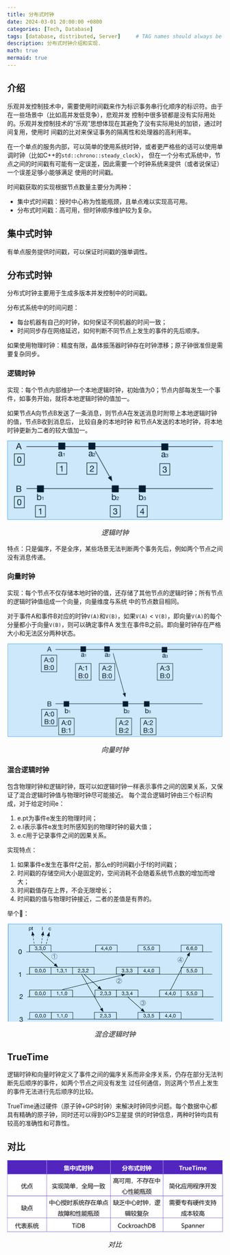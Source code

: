 ```yaml
---
title: 分布式时钟
date: 2024-03-01 20:00:00 +0800
categories: [Tech, Database]
tags: [database, distributed, Server]     # TAG names should always be lowercase
description: 分布式时钟介绍和实现.
math: true
mermaid: true
---
```


## 介绍

乐观并发控制技术中，需要使用时间戳来作为标识事务串行化顺序的标识符。由于在一些场景中（比如高并发低竞争），悲观并发
控制中很多锁都是没有实际用处的。乐观并发控制技术的“乐观”思想体现在其避免了没有实际用处的加锁，通过时间复用，使用时
间戳的比对来保证事务的隔离性和处理器的高利用率。

在一个单点的服务内部，可以简单的使用系统时钟，或者更严格些的话可以使用单调时钟（比如C++的`std::chrono::steady_clock`），
但在一个分布式系统中，节点之间的时间戳有可能有一定误差，因此需要一个时钟系统来提供（或者说保证）一个误差足够小能够满足
使用的时间戳。

时间戳获取的实现根据节点数量主要分为两种：
  - 集中式时间戳：授时中心称为性能瓶颈，且单点难以实现高可用。
  - 分布式时间戳：高可用，但时钟顺序维护较为复杂。

## 集中式时钟

有单点服务提供时间戳，可以保证时间戳的强单调性。

## 分布式时钟

分布式时钟主要用于生成多版本并发控制中的时间戳。

分布式系统中的时间问题：
- 每台机器有自己的时钟，如何保证不同机器的时间一致；
- 时间同步存在网络延迟，如何判断不同节点上发生的事件的先后顺序。

如果使用物理时钟：精度有限，晶体振荡器时钟存在时钟漂移；原子钟很准但是需要复杂同步。

### 逻辑时钟
实现：每个节点内部维护一个本地逻辑时钟，初始值为0；节点内部每发生一个事件，如事务开始，就将本地逻辑时钟的值加一。

如果节点A向节点B发送了一条消息，则节点A在发送消息时附带上本地逻辑时钟的值，节点B收到消息后， 比较自身的本地时钟
和节点A发送的本地时钟，将本地时钟更新为二者的较大值加一。

<div style="text-align: center;">
  <img src="assets/img/posts/2024-03-01-distributed_clock/image1.png" alt="逻辑时钟" style="display: block; margin: 0 auto;">
  <p style="font-size: medium;"><em>逻辑时钟</em></p>
</div>


特点：只是偏序，不是全序，某些场景无法判断两个事务先后，例如两个节点之间没有消息传递。

### 向量时钟

实现：每个节点不仅存储本地时钟的值，还存储了其他节点的逻辑时钟；所有节点的逻辑时钟值组成一个向量，向量维度与系统
中的节点数目相同。

对于事件A和事件B对应的时钟`V(A)`和`V(B)`，如果`V(A)` < `V(B)`，即向量`V(A)`的每个分量都小于向量`V(B)`，则可以确定事件A
发生在事件B之前。即向量时钟存在严格大小和无法区分两种状态。

<div style="text-align: center;">
  <img src="assets/img/posts/2024-03-01-distributed_clock/image2.png" alt="向量时钟" style="display: block; margin: 0 auto;">
  <p style="font-size: medium;"><em>向量时钟</em></p>
</div>


### 混合逻辑时钟

包含物理时钟和逻辑时钟，既可以如逻辑时钟一样表示事件之间的因果关系，又保证了混合逻辑时钟值与物理时钟尽可能接近。
每个混合逻辑时钟由三个标识构成，对于给定时间e：
1. e.pt为事件e发生的物理时间；
2. e.l表示事件e发生时所感知到的物理时钟的最大值；
3. e.c用于记录事件之间的因果关系。

实现特点：
1. 如果事件e发生在事件f之前，那么e的时间戳小于f的时间戳；
2. 时间戳的存储空间大小是固定的，空间消耗不会随着系统节点数的增加而增大；
3. 时间戳值存在上界，不会无限增长；
4. 时间戳的值与物理时钟接近，二者的差值是有界的。

举个🌰：

<div style="text-align: center;">
  <img src="assets/img/posts/2024-03-01-distributed_clock/image3.png" alt="混合逻辑时钟" style="display: block; margin: 0 auto;">
  <p style="font-size: medium;"><em>混合逻辑时钟</em></p>
</div>

## TrueTime

逻辑时钟和向量时钟定义了事件之间的偏序关系而非全序关系，仍存在部分无法判断先后顺序的事件，如两个节点之间没有发生
过任何通信，则这两个节点上发生的事件无法进行先后顺序的比较。

TrueTime通过硬件（原子钟+GPS时钟）来解决时钟同步问题。每个数据中心都具有精确的原子钟，同时还可以得到GPS卫星提
供的时钟信息，两种时钟均具有较高的准确性和可靠性。

## 对比

<div style="text-align: center;">
  <img src="assets/img/posts/2024-03-01-distributed_clock/image4.png" alt="对比" style="display: block; margin: 0 auto;">
  <p style="font-size: medium;"><em>对比</em></p>
</div>
